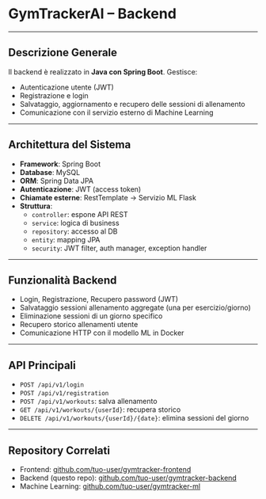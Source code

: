 # GymTrackerAI – Backend

---

## Descrizione Generale

Il backend è realizzato in **Java con Spring Boot**. Gestisce:
- Autenticazione utente (JWT)
- Registrazione e login
- Salvataggio, aggiornamento e recupero delle sessioni di allenamento
- Comunicazione con il servizio esterno di Machine Learning

---

## Architettura del Sistema

- **Framework**: Spring Boot  
- **Database**: MySQL  
- **ORM**: Spring Data JPA  
- **Autenticazione**: JWT (access token)  
- **Chiamate esterne**: RestTemplate → Servizio ML Flask  
- **Struttura**:
  - `controller`: espone API REST  
  - `service`: logica di business  
  - `repository`: accesso al DB  
  - `entity`: mapping JPA  
  - `security`: JWT filter, auth manager, exception handler

---

## Funzionalità Backend

- Login, Registrazione, Recupero password (JWT)
- Salvataggio sessioni allenamento aggregate (una per esercizio/giorno)
- Eliminazione sessioni di un giorno specifico
- Recupero storico allenamenti utente
- Comunicazione HTTP con il modello ML in Docker

---

## API Principali

- `POST /api/v1/login`
- `POST /api/v1/registration`
- `POST /api/v1/workouts`: salva allenamento
- `GET /api/v1/workouts/{userId}`: recupera storico
- `DELETE /api/v1/workouts/{userId}/{date}`: elimina sessioni del giorno

---

## Repository Correlati

- Frontend: [github.com/tuo-user/gymtracker-frontend](https://github.com/tuo-user/gymtracker-frontend)
- Backend (questo repo): [github.com/tuo-user/gymtracker-backend](https://github.com/tuo-user/gymtracker-backend)
- Machine Learning: [github.com/tuo-user/gymtracker-ml](https://github.com/tuo-user/gymtracker-ml)
